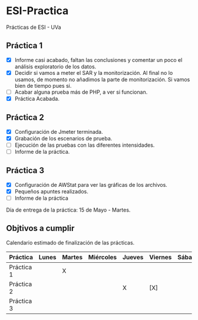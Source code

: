 # ESI-Practica
Prácticas de ESI - UVa

## Práctica 1
- [x] Informe casi acabado, faltan las conclusiones y comentar un poco el análisis exploratorio de los datos.
- [x] Decidir si vamos a meter el SAR y la monitorización. Al final no lo usamos, de momento no añadimos la parte de monitorización. Si vamos bien de tiempo pues si. 
- [ ] Acabar alguna prueba más de PHP, a ver si funcionan.
- [x] Práctica Acabada.

## Práctica 2
- [x] Configuración de Jmeter terminada.
- [x] Grabación de los escenarios de prueba.
- [ ] Ejecución de las pruebas con las diferentes intensidades.
- [ ] Informe de la práctica. 

## Práctica 3
- [x] Configuración de AWStat para ver las gráficas de los archivos.
- [x] Pequeños apuntes realizados.
- [ ] Informe de la práctica

Día de entrega de la práctica: 15 de Mayo - Martes.

## Objtivos a cumplir
Calendario estimado de finalización de las prácticas.

Práctica    | Lunes | Martes | Miércoles | Jueves | Viernes | Sábado | Domingo
--------    | ----- | ------ | --------- | ------ | ------- | ------ | ------ 
Práctica 1  |       |   X    |           |        |         |        |  
Práctica 2  |       |        |           |   X    |   [X]   |        |
Práctica 3  |       |        |           |        |         |        |   X


